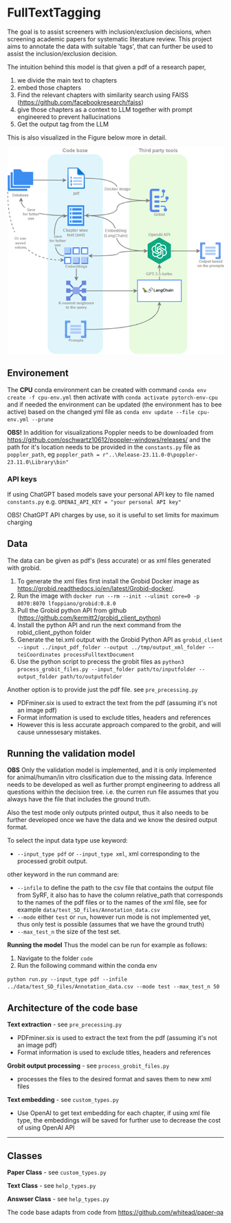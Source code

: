 # FullTextTagging
The goal is to assist screeners with inclusion/exclusion decisions, when screening academic papers for systematic literature review.
This project aims to annotate the data with suitable 'tags', that can further be used to assist the inclusion/exclusion decision.


The intuition behind this model is that given a pdf of a research paper, 
1. we divide the main text to chapters
2. embed those chapters
3. Find the relevant chapters with similarity search using FAISS (https://github.com/facebookresearch/faiss)
4. give those chapters as a context to LLM together with prompt engineered to prevent hallucinations
5. Get the output tag from the LLM

This is also visualized in the Figure below more in detail.

![System architecture](./overview.png)
## Environement
The **CPU** conda environment can be created with command
`conda env create -f cpu-env.yml`
then activate with
`conda activate pytorch-env-cpu`
and if needed the environment can be updated (the environment has to bee active) based on the changed yml file as
`conda env update --file cpu-env.yml --prune`

**OBS!** In addition for visualizations Poppler needs to be downloaded from https://github.com/oschwartz10612/poppler-windows/releases/ and the path for it's location needs to be provided in the `constants.py` file as `poppler_path`, eg  `poppler_path = r"..\Release-23.11.0-0\poppler-23.11.0\Library\bin" `

### API keys

If using ChatGPT based models save your personal API key to file named `constants.py`
e.g.
`OPENAI_API_KEY = "your personal API key" `

OBS! ChatGPT API charges by use, so it is useful to set limits for maximum charging

## Data
The data can be given as pdf's (less accurate) or as xml files generated with grobid.

1. To generate the xml files first install the Grobid Docker image as https://grobid.readthedocs.io/en/latest/Grobid-docker/.
2. Run the image with `docker run --rm --init --ulimit core=0 -p 8070:8070 lfoppiano/grobid:0.8.0`
3. Pull the Grobid python API from github (https://github.com/kermitt2/grobid_client_python)
4. Install the python API and run the next command from the robid_client_python folder
5. Generate the tei.xml output with the Grobid Python API as `grobid_client --input ../input_pdf_folder --output ../tmp/output_xml_folder --teiCoordinates processFulltextDocument`
6. Use the python script to precess the grobit files as `python3 process_grobit_files.py --input_folder path/to/inputfolder --output_folder path/to/outputfolder`

Another option is to provide just the pdf file. see ```pre_precessing.py```
- PDFminer.six is used to extract the text from the pdf (assuming it's not an image pdf)
- Format information is used to exclude titles, headers and references
- However this is less accurate approach compared to the grobit, and will cause unnessesary mistakes.

## Running the validation model

**OBS** Only the validation model is implemented, and it is only implemented for animal/human/in vitro clssification due to the missing data. Inference needs to be developed as well as further prompt engineering to address all questions within the decision tree.
i.e. the curren run file assumes that you always have the file that includes the ground truth.

Also the test mode only outputs printed output, thus it also needs to be further developed once we have the data and we know the desired output format.

To select the input data type use keyword:

- `--input_type pdf` or `--input_type xml`, xml corresponding to the processed grobit output.

other keyword in the run command are:
-  `--infile` to define the path to the csv file that contains the output file from SyRF, it also has to have the column relative_path that corresponds to the names of the pdf files or to the names of the xml file, see for example `data/test_SD_files/Annotation_data.csv`
- `--mode` either `test` or `run`, however run mode is not implemented yet, thus only test is possible (assumes that we have the ground truth)
- `--max_test_n` the size of the test set.

**Running the model**
Thus the model can be run for example as follows: 
1. Navigate to the folder `code`
2. Run the following command within the conda env

 `python run.py --input_type pdf --infile ../data/test_SD_files/Annotation_data.csv --mode test --max_test_n 50`


## Architecture of the code base


**Text extraction** - see ```pre_precessing.py```
- PDFminer.six is used to extract the text from the pdf (assuming it's not an image pdf)
- Format information is used to exclude titles, headers and references

**Grobit output processing** - see ```process_grobit_files.py```
- processes the files to the desired format and saves them to new xml files

**Text embedding** - see  ```custom_types.py```
- Use OpenAI to get text embedding for each chapter, if using xml file type, the embeddings will be saved for further use to decrease the cost of using OpenAI API



----

## Classes

**Paper Class** - see  ```custom_types.py```

**Text Class** - see  ```help_types.py```

**Answser Class** - see  ```help_types.py```

The code base adapts from code from https://github.com/whitead/paper-qa
